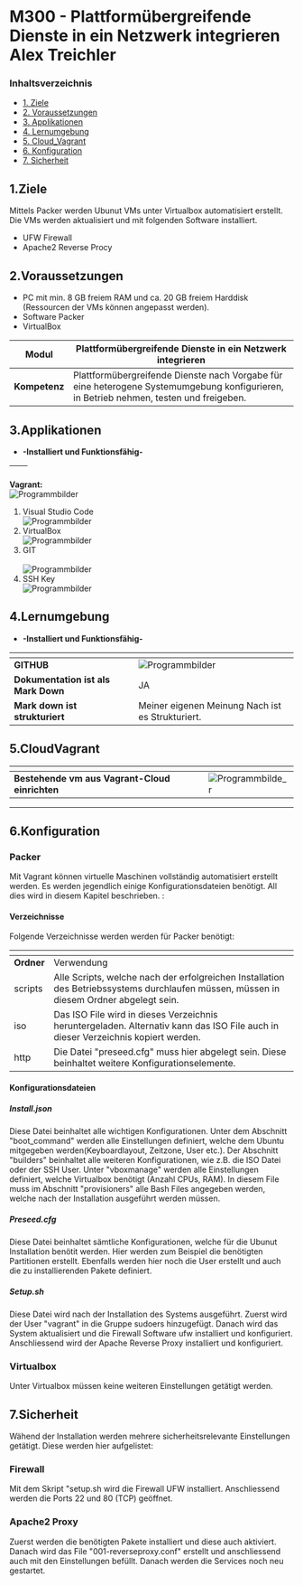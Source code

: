 # M300 - Plattformübergreifende Dienste in ein Netzwerk integrieren Alex Treichler

### Inhaltsverzeichnis

* [1. Ziele](#1.Ziele)
* [2. Voraussetzungen](#2.Voraussetzungen)
* [3. Applikationen](#3.Applikationen)
* [4. Lernumgebung](#4.Lernumgebung)
* [5. Cloud_Vagrant](#5.CloudVagrant)
* [6. Konfiguration](#6.Konfiguration)
* [7. Sicherheit](#7.Sicherheit)


## 1.Ziele

Mittels Packer werden Ubunut VMs unter Virtualbox automatisiert erstellt. Die VMs werden aktualisiert und mit folgenden Software installiert. 
* UFW Firewall 
* Apache2 Reverse Procy


## 2.Voraussetzungen

* PC mit min. 8 GB freiem RAM und ca. 20 GB freiem Harddisk (Ressourcen der VMs können angepasst werden).
* Software Packer
* VirtualBox

<b> Modul </b>     | Plattformübergreifende Dienste in ein Netzwerk integrieren
-------------------|---------------------------------------------------------------------------------------------------------------------------------------
<b> Kompetenz </b> | Plattformübergreifende Dienste nach Vorgabe für eine heterogene Systemumgebung konfigurieren, in Betrieb nehmen, testen und freigeben.


## 3.Applikationen 
  - **-Installiert und Funktionsfähig-**
  
<tab>    | <tab>
-------------------|---------------------------------------------------------------------------------------------------------------------------------------              
**Vagrant:**    
![Programmbilder](/Bilder/Programme_Vagrant.PNG)
 
1. Visual Studio Code<br>   ![Programmbilder](/Bilder/Programme_Visual_Studio_Code.PNG)
2. VirtualBox<br>
   ![Programmbilder](/Bilder/Programme_VirtualBox.PNG)
3. GIT<br>   
   ![Programmbilder](/Bilder/Programme_GIT.PNG)
4. SSH Key<br>
   ![Programmbilder](/Bilder/SSH_Key.PNG)
         
## 4.Lernumgebung 
  - **-Installiert und Funktionsfähig-**
  
<tab>    | <tab>
--------------------|--------------------------------------------------------------------------------------------------------------------------------------------------------------------
**GITHUB**   | ![Programmbilder](\Bilder\GITHUB.PNG)
**Dokumentation ist als Mark Down**        | JA
**Mark down ist strukturiert** | Meiner eigenen Meinung Nach ist es Strukturiert.

## 5.CloudVagrant 


<tab>    | <tab>
--------------------|--------------------------------------------------------------------------------------------------------------------------------------------------------------------
**Bestehende vm aus Vagrant-Cloud einrichten** | ![Programmbilde_r](/Bilder/Vagrant_VM.PNG)

-------------------
  
## 6.Konfiguration
### Packer
Mit Vagrant können virtuelle Maschinen vollständig automatisiert erstellt werden. Es werden jegendlich einige Konfigurationsdateien benötigt. All dies wird in diesem Kapitel beschrieben. :
#### Verzeichnisse

Folgende Verzeichnisse werden werden für Packer benötigt:

<tab>    | <tab>
--------------------|--------------------------------------------------------------------------------------------------------------------------------------------------------------------
**Ordner**   | Verwendung
scripts        | Alle Scripts, welche nach der erfolgreichen Installation des Betriebssystems durchlaufen müssen, müssen in diesem Ordner abgelegt sein.
iso       | Das ISO File wird in dieses Verzeichnis heruntergeladen. Alternativ kann das ISO File auch in dieser Verzeichnis kopiert werden. 
http| Die Datei "preseed.cfg" muss hier abgelegt sein. Diese beinhaltet weitere Konfigurationselemente.

#### Konfigurationsdateien
##### Install.json
Diese Datei beinhaltet alle wichtigen Konfigurationen. Unter dem Abschnitt "boot_command" werden alle Einstellungen definiert, welche dem Ubuntu mitgegeben werden(Keyboardlayout, Zeitzone, User etc.). 
Der Abschnitt "builders" beinhaltet alle weiteren Konfigurationen, wie z.B. die ISO Datei oder der SSH User. 
Unter "vboxmanage" werden alle Einstellungen definiert, welche Virtualbox benötigt (Anzahl CPUs, RAM).
In diesem File muss im Abschnitt "provisioners" alle Bash Files angegeben werden, welche nach der Installation ausgeführt werden müssen. 
##### Preseed.cfg
Diese Datei beinhaltet sämtliche Konfigurationen, welche für die Ubunut Installation benötit werden. Hier werden zum Beispiel die benötigten Partitionen erstellt. Ebenfalls werden hier noch die User erstellt und auch die zu installierenden Pakete definiert. 
##### Setup.sh
Diese Datei wird nach der Installation des Systems ausgeführt. 
Zuerst wird der User "vagrant" in die Gruppe sudoers hinzugefügt. Danach wird das System aktualisiert und die Firewall Software ufw installiert und konfiguriert. Anschliessend wird der Apache Reverse Proxy installiert und konfiguriert. 
### Virtualbox
Unter Virtualbox müssen keine weiteren Einstellungen getätigt werden. 

## 7.Sicherheit
Wähend der Installation werden mehrere sicherheitsrelevante Einstellungen getätigt. Diese werden hier aufgelistet:
### Firewall
Mit dem Skript "setup.sh wird die Firewall UFW installiert. Anschliessend werden die Ports 22 und 80 (TCP) geöffnet.
### Apache2 Proxy
Zuerst werden die benötigten Pakete installiert und diese auch aktiviert. 
Danach wird das File "001-reverseproxy.conf" erstellt und anschliessend auch mit den Einstellungen befüllt. 
Danach werden die Services noch neu gestartet. 
